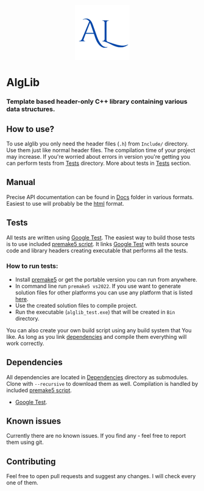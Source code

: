 <p align="center">
  <img src="https://github.com/omni-drft/alg-lib/blob/main/Misc/AlgLib_nobg.png", style="width: 15vw" />
</p>

# AlgLib
### Template based header-only C++ library containing various data structures.
## How to use?
To use alglib you only need the header files (`.h`) from `Include/` directory. Use them just like normal header files. The compilation time of your project may increase. If you're worried about errors in version you're getting you can perform tests from [Tests](Tests/) directory. More about tests in [Tests](#tests) section.
## Manual
Precise API documentation can be found in [Docs](Docs/) folder in various formats. Easiest to use will probably be the [html](Docs/html) format.
## Tests
All tests are written using [Google Test](https://github.com/google/googletest). The easiest way to build those tests is to use included [premake5 script](premake5.lua). It links [Google Test](https://github.com/google/googletest) with tests source code and library headers creating executable that performs all the tests. 
### How to run tests:
* Install [premake5](https://premake.github.io/) or get the portable version you can run from anywhere.
* In command line run `premake5 vs2022`. If you use want to generate solution files for other platforms you can use any platform that is listed [here](https://premake.github.io/docs/Using-Premake).
* Use the created solution files to compile project.
* Run the executable (`alglib_test.exe`) that will be created in `Bin` directory.

You can also create your own build script using any build system that You like. As long as you link [dependencies](Dependencies/) and compile them everything will work correctly. 
## Dependencies
All dependencies are located in [Dependencies](Dependencies/) directory as submodules. Clone with `--recursive` to download them as well. Compilation is handled by included [premake5 script](premake5.lua).
* [Google Test](https://github.com/google/googletest).
## Known issues
Currently there are no known issues. If you find any - feel free to report them using git.
## Contributing
Feel free to open pull requests and suggest any changes. I will check every one of them.

